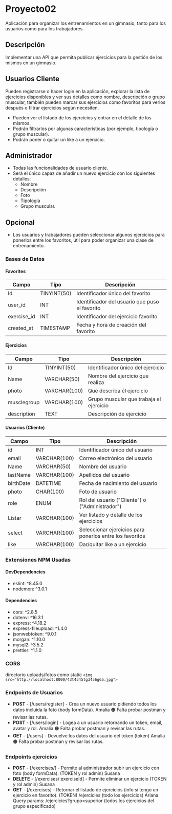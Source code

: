 # Proyecto02

Aplicación para organizar los entrenamientos en un gimnasio, tanto para los usuarios como para los trabajadores.

## Descripción

Implementar una API que permita publicar ejercicios para la gestión de los mismos en un gimnasio.

## Usuarios Cliente

Pueden registrarse o hacer login en la aplicación, explorar la lista de ejercicios disponibles y ver sus detalles como nombre, descripción o grupo muscular, también pueden marcar sus ejercicios como favoritos para verlos después o filtrar ejercicios según necesiten.

- Pueden ver el listado de los ejercicios y entrar en el detalle de los mismos.
- Podrán filtrarlos por algunas características (por ejemplo, tipología o grupo muscular).
- Podrán poner o quitar un like a un ejercicio.

## Administrador

- Todas las funcionalidades de usuario cliente.
- Será el único capaz de añadir un nuevo ejercicio con los siguientes detalles:
  - Nombre
  - Descripción
  - Foto
  - Tipología
  - Grupo muscular.

## Opcional

- Los usuarios y trabajadores pueden seleccionar algunos ejercicios para ponerlos entre los favoritos, útil para poder organizar una clase de entrenamiento.

### Bases de Datos

#### Favorites

| Campo       | Tipo         | Descripción                             |
| ----------- | ------------ | --------------------------------------- |
| Id          | TINYINT(50)  | Identificador único del favorito       |
| user_id     | INT          | Identificador del usuario que puso el favorito |
| exercise_id | INT          | Identificador del ejercicio favorito    |
| created_at  | TIMESTAMP    | Fecha y hora de creación del favorito   |

#### Ejercicios

| Campo       | Tipo         | Descripción                             |
| ----------- | ------------ | --------------------------------------- |
| Id          | TINYINT(50)  | Identificador único del ejercicio       |
| Name        | VARCHAR(50)  | Nombre del ejercicio que realiza        |
| photo       | VARCHAR(100) | Que describa él ejercicio               |
| musclegroup | VARCHAR(100) | Grupo muscular que trabaja el ejercicio |
| description | TEXT         | Descripción de ejercicio                |

#### Usuarios (Cliente)

| Campo       | Tipo         | Descripción                                  |
| ----------- | ------------ | -------------------------------------------- |
| id          | INT          | Identificador único del usuario             |
| email       | VARCHAR(100) | Correo electrónico del usuario              |
| Name        | VARCHAR(50)  | Nombre del usuario                          |
| lastName    | VARCHAR(100) | Apellidos del usuario                       |
| birthDate   | DATETIME     | Fecha de nacimiento del usuario             |
| photo       | CHAR(100)    | Foto de usuario                             |
| role        | ENUM         | Rol del usuario ("Cliente") o ("Administrador") |
| Listar      | VARCHAR(100) | Ver listado y detalle de los ejercicios     |
| select      | VARCHAR(100) | Seleccionar ejercicios para ponerlos entre los favoritos |
| like        | VARCHAR(100) | Dar/quitar like a un ejercicio              |

### Extensiones NPM Usadas

#### DevDependencies

- eslint: ^8.45.0
- nodemon: ^3.0.1

#### Dependencies

- cors: ^2.8.5
- dotenv: ^16.3.1
- express: ^4.18.2
- express-fileupload: ^1.4.0
- jsonwebtoken: ^9.0.1
- morgan: ^1.10.0
- mysql2: ^3.5.2
- prettier: ^1.1.0

### CORS

directorio uploads/fotos como static `<img src="http://localhost:8000/43t4345tg3456g65.jpg">`

### Endpoints de Usuarios

- **POST** - [/users/register] - Crea un nuevo usuario pidiendo todos los datos incluida la foto (body formData). Amalia
🟠 Falta probar postman y revisar las rutas.
- **POST** - [/users/login] - Logea a un usuario retornando un token, email, avatar y rol. Amalia
🟠 Falta probar postman y revisar las rutas.
- **GET** - [/users] - Devuelve los datos del usuario del token (token) Amalia
🟠 Falta probar postman y revisar las rutas.


### Endpoints ejercicios

- **POST** - [/exercises/] - Permite al administrador subir un ejercicio con foto (body formData). (TOKEN y rol admin) Susana
- **DELETE** - [/exercises/:exerciseId] - Permite eliminar un ejercicio (TOKEN y rol admin) Susana
- **GET** - [/exercises] - Retornar el listado de ejercicios (info si tengo un ejercicio en favorito). (TOKEN)
  /ejercicies (todo los ejercicios) Ariana
  Query params:
  /ejercicies?grupo=superior (todos los ejercicios del grupo especificado)
